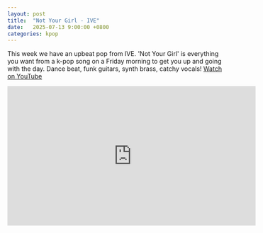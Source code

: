 ```yaml
---
layout: post
title:  "Not Your Girl - IVE"
date:   2025-07-13 9:00:00 +0800
categories: kpop
---
```

This week we have an upbeat pop from IVE. 'Not Your Girl' is everything you want from a k-pop song on a Friday morning to get you up and going with the day. Dance beat, funk guitars, synth brass, catchy vocals! <a href="https://www.youtube.com/watch?v=Jt7lcS77pto">Watch on YouTube</a>

<iframe width="560" height="315" src="https://www.youtube.com/embed/Jt7lcS77pto" title="YouTube video player" frameborder="0" allowfullscreen></iframe>
